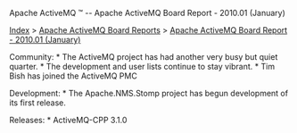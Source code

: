 Apache ActiveMQ ™ -- Apache ActiveMQ Board Report - 2010.01 (January) 

[Index](index.html) > [Apache ActiveMQ Board Reports](apache-activemq-board-reports.html) > [Apache ActiveMQ Board Report - 2010.01 (January)](apache-activemq-board-report-201001-january.html)


Community:
 \* The ActiveMQ project has had another very busy but quiet quarter.
 \* The development and user lists continue to stay vibrant.
 \* Tim Bish has joined the ActiveMQ PMC

Development:
 \* The Apache.NMS.Stomp project has begun development of its first release.
 

Releases:
 \* ActiveMQ-CPP 3.1.0

